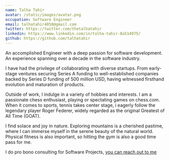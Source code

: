```yaml
---
name: Talha Tahir
avatar: /static/images/avatar.png
occupation: Software Engineer
email: talhatahir4050@gmail.com
twitter: https://twitter.com/thetalhatahir
linkedin: https://www.linkedin.com/in/talha-tahir-8a514975/
github: https://github.com/talhatahir
---
```


An accomplished Engineer with a deep passion for software development. An experience spanning over a decade in the software industry.

I have had the privilege of collaborating with diverse startups. From early-stage ventures securing Series A funding to well-established companies backed by Series D funding of 500 million USD, having witnessed firsthand evolution and maturation of products.

Outside of work, I indulge in a variety of hobbies and interests. I am a passionate chess enthusiast, playing or spectating games on chess.com. When it comes to sports, tennis takes center stage, i eagerly follow the legendary player Roger Federer, widely regarded as the original Greatest of All Time (GOAT).

I find solace and joy in nature. Exploring mountains is a cherished pastime, where I can immerse myself in the serene beauty of the natural world. Physical fitness is also important, so hitting the gym is also a good time pass for me.

I do pro bono consulting for Software Projects, [you can reach out to me](https://forms.gle/uoanBhUu2ubAkJyv5)
